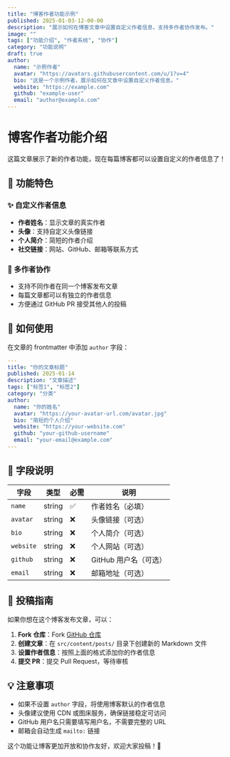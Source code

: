 ```yaml
---
title: "博客作者功能示例"
published: 2025-01-03-12-00-00
description: "展示如何在博客文章中设置自定义作者信息，支持多作者协作发布。"
image: ""
tags: ["功能介绍", "作者系统", "协作"]
category: "功能说明"
draft: true
author:
  name: "示例作者"
  avatar: "https://avatars.githubusercontent.com/u/1?v=4"
  bio: "这是一个示例作者，展示如何在文章中设置自定义作者信息。"
  website: "https://example.com"
  github: "example-user"
  email: "author@example.com"
---
```


# 博客作者功能介绍

这篇文章展示了新的作者功能，现在每篇博客都可以设置自定义的作者信息了！

## 🎯 功能特色

### ✨ 自定义作者信息
- **作者姓名**：显示文章的真实作者
- **头像**：支持自定义头像链接
- **个人简介**：简短的作者介绍
- **社交链接**：网站、GitHub、邮箱等联系方式

### 🤝 多作者协作
- 支持不同作者在同一个博客发布文章
- 每篇文章都可以有独立的作者信息
- 方便通过 GitHub PR 接受其他人的投稿

## 📝 如何使用

在文章的 frontmatter 中添加 `author` 字段：

```yaml
---
title: "你的文章标题"
published: 2025-01-14
description: "文章描述"
tags: ["标签1", "标签2"]
category: "分类"
author:
  name: "你的姓名"
  avatar: "https://your-avatar-url.com/avatar.jpg"
  bio: "简短的个人介绍"
  website: "https://your-website.com"
  github: "your-github-username"
  email: "your-email@example.com"
---
```

## 🔧 字段说明

| 字段 | 类型 | 必需 | 说明 |
|------|------|------|------|
| `name` | string | ✅ | 作者姓名（必填） |
| `avatar` | string | ❌ | 头像链接（可选） |
| `bio` | string | ❌ | 个人简介（可选） |
| `website` | string | ❌ | 个人网站（可选） |
| `github` | string | ❌ | GitHub 用户名（可选） |
| `email` | string | ❌ | 邮箱地址（可选） |

## 🚀 投稿指南

如果你想在这个博客发布文章，可以：

1. **Fork 仓库**：Fork [GitHub 仓库](https://github.com/shimoxi123/boke-fuwari)
2. **创建文章**：在 `src/content/posts/` 目录下创建新的 Markdown 文件
3. **设置作者信息**：按照上面的格式添加你的作者信息
4. **提交 PR**：提交 Pull Request，等待审核

## 💡 注意事项

- 如果不设置 `author` 字段，将使用博客默认的作者信息
- 头像建议使用 CDN 或图床服务，确保链接稳定可访问
- GitHub 用户名只需要填写用户名，不需要完整的 URL
- 邮箱会自动生成 `mailto:` 链接

这个功能让博客更加开放和协作友好，欢迎大家投稿！🎉